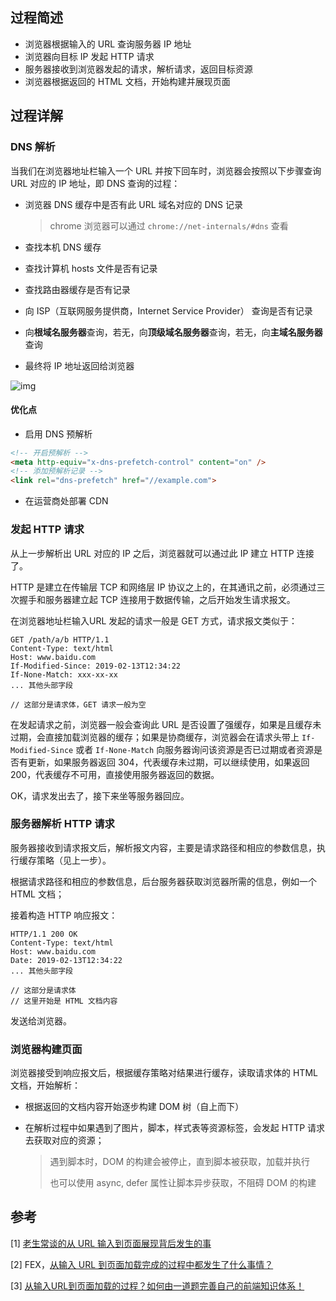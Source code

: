 ## 过程简述

- 浏览器根据输入的 URL 查询服务器 IP 地址
- 浏览器向目标 IP 发起 HTTP 请求
- 服务器接收到浏览器发起的请求，解析请求，返回目标资源
- 浏览器根据返回的 HTML 文档，开始构建并展现页面



## 过程详解

### DNS 解析

当我们在浏览器地址栏输入一个 URL 并按下回车时，浏览器会按照以下步骤查询 URL 对应的 IP 地址，即 DNS 查询的过程：

- 浏览器 DNS 缓存中是否有此 URL 域名对应的 DNS 记录

  > chrome 浏览器可以通过 `chrome://net-internals/#dns` 查看

- 查找本机 DNS 缓存

- 查找计算机 hosts 文件是否有记录

- 查找路由器缓存是否有记录

- 向 ISP（互联网服务提供商，Internet Service Provider） 查询是否有记录

- 向**根域名服务器**查询，若无，向**顶级域名服务器**查询，若无，向**主域名服务器**查询

- 最终将 IP 地址返回给浏览器



![img](https://user-gold-cdn.xitu.io/2019/5/26/16af09db4ce8438b?imageView2/0/w/1280/h/960/format/webp/ignore-error/1)



#### 优化点

- 启用 DNS 预解析

```html
<!-- 开启预解析 -->
<meta http-equiv="x-dns-prefetch-control" content="on" /> 
<!-- 添加预解析记录 -->
<link rel="dns-prefetch" href="//example.com">
```

- 在运营商处部署 CDN



### 发起 HTTP 请求

从上一步解析出 URL 对应的 IP 之后，浏览器就可以通过此 IP 建立 HTTP 连接了。

HTTP 是建立在传输层 TCP 和网络层 IP 协议之上的，在其通讯之前，必须通过三次握手和服务器建立起 TCP 连接用于数据传输，之后开始发生请求报文。

在浏览器地址栏输入URL 发起的请求一般是 GET 方式，请求报文类似于：

```
GET /path/a/b HTTP/1.1
Content-Type: text/html
Host: www.baidu.com
If-Modified-Since: 2019-02-13T12:34:22
If-None-Match: xxx-xx-xx
... 其他头部字段

// 这部分是请求体，GET 请求一般为空
```

在发起请求之前，浏览器一般会查询此 URL 是否设置了强缓存，如果是且缓存未过期，会直接加载浏览器的缓存；如果是协商缓存，浏览器会在请求头带上 `If-Modified-Since` 或者 `If-None-Match` 向服务器询问该资源是否已过期或者资源是否有更新，如果服务器返回 304，代表缓存未过期，可以继续使用，如果返回 200，代表缓存不可用，直接使用服务器返回的数据。

OK，请求发出去了，接下来坐等服务器回应。



### 服务器解析 HTTP 请求

服务器接收到请求报文后，解析报文内容，主要是请求路径和相应的参数信息，执行缓存策略（见上一步）。

根据请求路径和相应的参数信息，后台服务器获取浏览器所需的信息，例如一个 HTML 文档；

接着构造 HTTP 响应报文：

```
HTTP/1.1 200 OK
Content-Type: text/html
Host: www.baidu.com
Date: 2019-02-13T12:34:22
... 其他头部字段

// 这部分是请求体
// 这里开始是 HTML 文档内容
```

发送给浏览器。



### 浏览器构建页面

浏览器接受到响应报文后，根据缓存策略对结果进行缓存，读取请求体的 HTML 文档，开始解析：

- 根据返回的文档内容开始逐步构建 DOM 树（自上而下）

- 在解析过程中如果遇到了图片，脚本，样式表等资源标签，会发起 HTTP 请求去获取对应的资源；

  > 遇到脚本时，DOM 的构建会被停止，直到脚本被获取，加载并执行
  >
  > 也可以使用 async, defer 属性让脚本异步获取，不阻碍 DOM 的构建



## 参考

[1] [老生常谈的从 URL 输入到页面展现背后发生的事](https://mp.weixin.qq.com/s/oGmVsIRZLIUQPqY5ZpUzpQ)

[2] FEX，[从输入 URL 到页面加载完成的过程中都发生了什么事情？](<http://fex.baidu.com/blog/2014/05/what-happen/>)

[3] [从输入URL到页面加载的过程？如何由一道题完善自己的前端知识体系！](<http://www.dailichun.com/2018/03/12/whenyouenteraurl.html>)